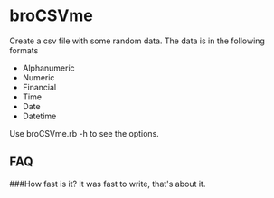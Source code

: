 # broCSVme
Create a csv file with some random data. The data is in the following formats
- Alphanumeric
- Numeric
- Financial
- Time
- Date
- Datetime

Use broCSVme.rb -h to see the options.

## FAQ
###How fast is it?
It was fast to write, that's about it.
